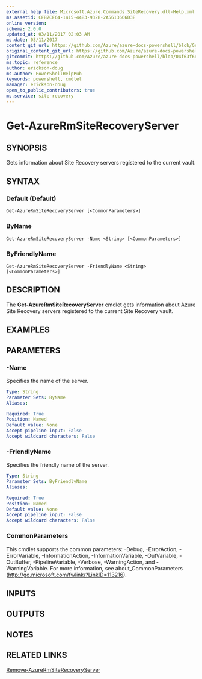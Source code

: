 ```yaml
---
external help file: Microsoft.Azure.Commands.SiteRecovery.dll-Help.xml
ms.assetid: CFB7CF64-1415-44B3-932B-2A5613666D3E
online version:
schema: 2.0.0
updated_at: 03/11/2017 02:03 AM
ms.date: 03/11/2017
content_git_url: https://github.com/Azure/azure-docs-powershell/blob/Graham71298/azureps-cmdlets-docs/ResourceManager/AzureRM.SiteRecovery/v3.6.0/Get-AzureRmSiteRecoveryServer.md
original_content_git_url: https://github.com/Azure/azure-docs-powershell/blob/Graham71298/azureps-cmdlets-docs/ResourceManager/AzureRM.SiteRecovery/v3.6.0/Get-AzureRmSiteRecoveryServer.md
gitcommit: https://github.com/Azure/azure-docs-powershell/blob/04f63f6e685743ace2c57eb157574e34e8610b1c
ms.topic: reference
author: erickson-doug
ms.author: PowerShellHelpPub
keywords: powershell, cmdlet
manager: erickson-doug
open_to_public_contributors: true
ms.service: site-recovery
---
```


# Get-AzureRmSiteRecoveryServer

## SYNOPSIS
Gets information about Site Recovery servers registered to the current vault.

## SYNTAX

### Default (Default)
```
Get-AzureRmSiteRecoveryServer [<CommonParameters>]
```

### ByName
```
Get-AzureRmSiteRecoveryServer -Name <String> [<CommonParameters>]
```

### ByFriendlyName
```
Get-AzureRmSiteRecoveryServer -FriendlyName <String> [<CommonParameters>]
```

## DESCRIPTION
The **Get-AzureRmSiteRecoveryServer** cmdlet gets information about Azure Site Recovery servers registered to the current Site Recovery vault.

## EXAMPLES

## PARAMETERS

### -Name
Specifies the name of the server.

```yaml
Type: String
Parameter Sets: ByName
Aliases: 

Required: True
Position: Named
Default value: None
Accept pipeline input: False
Accept wildcard characters: False
```

### -FriendlyName
Specifies the friendly name of the server.

```yaml
Type: String
Parameter Sets: ByFriendlyName
Aliases: 

Required: True
Position: Named
Default value: None
Accept pipeline input: False
Accept wildcard characters: False
```

### CommonParameters
This cmdlet supports the common parameters: -Debug, -ErrorAction, -ErrorVariable, -InformationAction, -InformationVariable, -OutVariable, -OutBuffer, -PipelineVariable, -Verbose, -WarningAction, and -WarningVariable. For more information, see about_CommonParameters (http://go.microsoft.com/fwlink/?LinkID=113216).

## INPUTS

## OUTPUTS

## NOTES

## RELATED LINKS

[Remove-AzureRmSiteRecoveryServer](./Remove-AzureRmSiteRecoveryServer.md)
